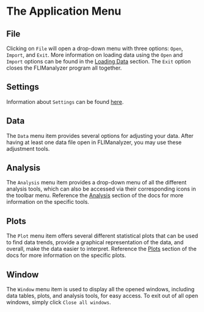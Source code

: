 # The Application Menu

## File

Clicking on `File` will open a drop-down menu with three options: `Open`, `Import`, and `Exit`. More information on loading data using the `Open` and `Import` options can be found in the [Loading Data](/userguide/data/load) section. The `Exit` option closes the FLIManalyzer program all together.

    
## Settings

Information about `Settings` can be found [here](/userguide/settings).

## Data

The `Data` menu item provides several options for adjusting your data. After having at least one data file open in FLIManalyzer, you may use these adjustment tools. 

## Analysis

The `Analysis` menu item provides a drop-down menu of all the different analysis tools, which can also be accessed via their corresponding icons in the toolbar menu. Reference the [Analysis](/userguide/analysis) section of the docs for more information on the specific tools.

## Plots

The `Plot` menu item offers several different statistical plots that can be used to find data trends, provide a graphical representation of the data, and overall, make the data easier to interpret. Reference the [Plots](/userguide/plots) section of the docs for more information on the specific plots.


## Window
The `Window` menu item is used to display all the opened windows, including data tables, plots, and analysis tools, for easy access. To exit out of all open windows, simply click `Close all windows`.
